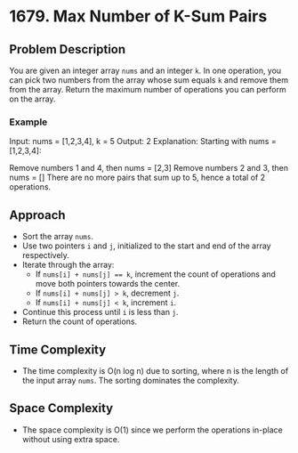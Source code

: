 # 1679. Max Number of K-Sum Pairs

## Problem Description
You are given an integer array `nums` and an integer `k`. In one operation, you can pick two numbers from the array whose sum equals `k` and remove them from the array. Return the maximum number of operations you can perform on the array.

### Example
Input: nums = [1,2,3,4], k = 5
Output: 2
Explanation: Starting with nums = [1,2,3,4]:

Remove numbers 1 and 4, then nums = [2,3]
Remove numbers 2 and 3, then nums = []
There are no more pairs that sum up to 5, hence a total of 2 operations.

## Approach
- Sort the array `nums`.
- Use two pointers `i` and `j`, initialized to the start and end of the array respectively.
- Iterate through the array:
  - If `nums[i] + nums[j] == k`, increment the count of operations and move both pointers towards the center.
  - If `nums[i] + nums[j] > k`, decrement `j`.
  - If `nums[i] + nums[j] < k`, increment `i`.
- Continue this process until `i` is less than `j`.
- Return the count of operations.

## Time Complexity
- The time complexity is O(n log n) due to sorting, where n is the length of the input array `nums`. The sorting dominates the complexity.

## Space Complexity
- The space complexity is O(1) since we perform the operations in-place without using extra space.
